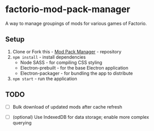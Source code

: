 # factorio-mod-pack-manager

A way to manage groupings of mods for various games of Factorio.

## Setup

  1. Clone or Fork this - [Mod Pack Manager] - repository
  2. `npm install` - install dependencies
      - Node SASS - for compiling CSS styling
      - Electron-prebuilt - for the base Electron application
      - Electron-packager - for bundling the app to distribute
  3. `npm start` - run the application

## TODO

  - [ ] Bulk download of updated mods after cache refresh
  - [ ] (optional) Use IndexedDB for data storage; enable more complex querying


[Mod Pack Manager]: https://github.com/kalisjoshua/factorio-mod-pack-manager

